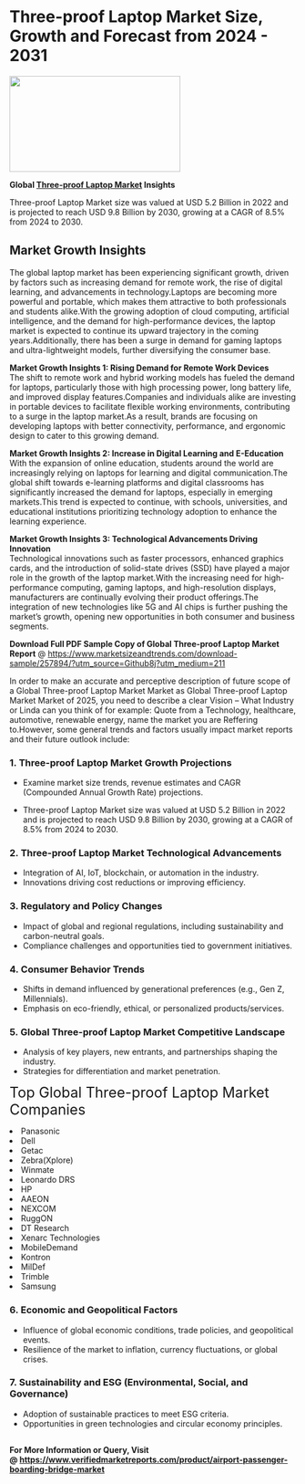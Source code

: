 <H1>Three-proof Laptop Market Size, Growth and Forecast from 2024 - 2031</H1><img class="aligncenter size-medium wp-image-584254" src="https://thirdeyenews.in/wp-content/uploads/2024/09/Global-Market-Research-300x168.jpeg" alt="" width="300" height="168" /><p><strong>Global&nbsp;<a href="https://www.marketsizeandtrends.com/download-sample/257894/?utm_source=Github8j?utm_medium=211">Three-proof Laptop Market</a> Insights</strong></p><p>Three-proof Laptop Market size was valued at USD 5.2 Billion in 2022 and is projected to reach USD 9.8 Billion by 2030, growing at a CAGR of 8.5% from 2024 to 2030.</p><p><h2>Market Growth Insights</h2> <p>The global laptop market has been experiencing significant growth, driven by factors such as increasing demand for remote work, the rise of digital learning, and advancements in technology.Laptops are becoming more powerful and portable, which makes them attractive to both professionals and students alike.With the growing adoption of cloud computing, artificial intelligence, and the demand for high-performance devices, the laptop market is expected to continue its upward trajectory in the coming years.Additionally, there has been a surge in demand for gaming laptops and ultra-lightweight models, further diversifying the consumer base.</p> <p></p> <p><strong>Market Growth Insights 1: Rising Demand for Remote Work Devices</strong><br> The shift to remote work and hybrid working models has fueled the demand for laptops, particularly those with high processing power, long battery life, and improved display features.Companies and individuals alike are investing in portable devices to facilitate flexible working environments, contributing to a surge in the laptop market.As a result, brands are focusing on developing laptops with better connectivity, performance, and ergonomic design to cater to this growing demand.</p> <p><strong>Market Growth Insights 2: Increase in Digital Learning and E-Education</strong><br> With the expansion of online education, students around the world are increasingly relying on laptops for learning and digital communication.The global shift towards e-learning platforms and digital classrooms has significantly increased the demand for laptops, especially in emerging markets.This trend is expected to continue, with schools, universities, and educational institutions prioritizing technology adoption to enhance the learning experience.</p> <p><strong>Market Growth Insights 3: Technological Advancements Driving Innovation</strong><br> Technological innovations such as faster processors, enhanced graphics cards, and the introduction of solid-state drives (SSD) have played a major role in the growth of the laptop market.With the increasing need for high-performance computing, gaming laptops, and high-resolution displays, manufacturers are continually evolving their product offerings.The integration of new technologies like 5G and AI chips is further pushing the market’s growth, opening new opportunities in both consumer and business segments.</p> <p></p><p><span class=""><strong>Download Full PDF Sample Copy of Global Three-proof Laptop Market Report</strong> @ <a href="https://www.marketsizeandtrends.com/download-sample/257894/?utm_source=Github8j?utm_medium=211" target="_blank">https://www.marketsizeandtrends.com/download-sample/257894/?utm_source=Github8j?utm_medium=211</a></span></p><p>In order to make an accurate and perceptive description of future scope of a Global&nbsp;Three-proof Laptop Market Market as Global&nbsp;Three-proof Laptop Market Market of 2025, you need to describe a clear Vision &ndash; What Industry or Linda can you think of for example: Quote from a Technology, healthcare, automotive, renewable energy, name the market you are Reffering to.However, some general trends and factors usually impact market reports and their future outlook include:</p><h3>1.&nbsp;<strong>Three-proof Laptop Market Growth Projections</strong></h3><ul><li>Examine market size trends, revenue estimates and CAGR (Compounded Annual Growth Rate) projections.</li><li><p>Three-proof Laptop Market size was valued at USD 5.2 Billion in 2022 and is projected to reach USD 9.8 Billion by 2030, growing at a CAGR of 8.5% from 2024 to 2030.</p></li></ul><h3>2.&nbsp;<strong>Three-proof Laptop Market Technological Advancements</strong></h3><ul><li>Integration of AI, IoT, blockchain, or automation in the industry.</li><li>Innovations driving cost reductions or improving efficiency.</li></ul><h3>3.&nbsp;<strong>Regulatory and Policy Changes</strong></h3><ul><li>Impact of global and regional regulations, including sustainability and carbon-neutral goals.</li><li>Compliance challenges and opportunities tied to government initiatives.</li></ul><h3>4.&nbsp;<strong>Consumer Behavior Trends</strong></h3><ul><li>Shifts in demand influenced by generational preferences (e.g., Gen Z, Millennials).</li><li>Emphasis on eco-friendly, ethical, or personalized products/services.</li></ul><h3>5.&nbsp;<strong>Global Three-proof Laptop Market Competitive Landscape</strong></h3><ul><li>Analysis of key players, new entrants, and partnerships shaping the industry.</li><li>Strategies for differentiation and market penetration.</li></ul><p data-pm-slice="1 1 []"><span style="color: inherit; font-family: inherit; font-size: 25px;">Top Global Three-proof Laptop Market Companies</span></p><div class="" data-test-id=""><p><li>Panasonic</li><li> Dell</li><li> Getac</li><li> Zebra(Xplore)</li><li> Winmate</li><li> Leonardo DRS</li><li> HP</li><li> AAEON</li><li> NEXCOM</li><li> RuggON</li><li> DT Research</li><li> Xenarc Technologies</li><li> MobileDemand</li><li> Kontron</li><li> MilDef</li><li> Trimble</li><li> Samsung</li></p></div><h3>6.&nbsp;<strong>Economic and Geopolitical Factors</strong></h3><ul><li>Influence of global economic conditions, trade policies, and geopolitical events.</li><li>Resilience of the market to inflation, currency fluctuations, or global crises.</li></ul><h3>7.&nbsp;<strong>Sustainability and ESG (Environmental, Social, and Governance)</strong></h3><ul><li>Adoption of sustainable practices to meet ESG criteria.</li><li>Opportunities in green technologies and circular economy principles.</li></ul><h2><strong style="font-size: 14px;">For More Information or Query, Visit @&nbsp;</strong><a style="background-color: #ffffff; font-size: 14px;" href="https://www.marketsizeandtrends.com/report/three-proof-laptop-market/" target="_blank">https://www.verifiedmarketreports.com/product/airport-passenger-boarding-bridge-market</a></h2>